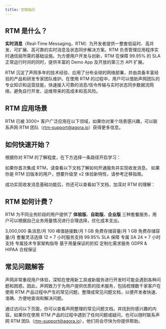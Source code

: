 ```yaml
---
title: 文档指引
---
```


## RTM 是什么？

**实时消息**（Real-Time Messaging，RTM）为开发者提供一整套低延时、高并发、可扩展、高可靠的实时消息及状态同步解决方案。RTM 负责管理应用程序实时通信层所需的基础设施。为方便用户开发与创新，RTM 在保障 99.95% 的 SLA 正常运行时间的同时，提供丰富的 Demo App 及开放的第三方 API 扩展。

<Card padding="32px" borderSize="large">
  <el-row :gutter="32">
      <el-col :span="24" :md="12" :lg="12" :xl="12" >
      <ImageItem src="/landing-page/chat.png" />
    </el-col>
    <el-col :span="24" :md="12" :lg="12" :xl="12">
      <p>
        RTM 沉淀了声网多年的技术经验、应用了分布全球的网络部署，并由具备丰富经验的产品和研发专家团队维护。在使用 RTM 的过程中，用户可以借助声网团队的专业知识和运营技能，快速接入可靠的消息/信令传输与实时状态同步数据流网络，避免自行开发、运维带来的高成本和高风险。
      </p>
    </el-col>
  </el-row>
</Card>

<div style="margin-top: 30px;"></div>

## RTM 应用场景

RTM 已被 3000+ 客户广泛应用在以下领域，如果你对某个场景感兴趣，可以联系声网 RTM 团队（rtm-support@agora.io）获得更多信息。

<IndexImageGallery
  :aspect-ratio="2.22"
  :list="[
    { img: 'https://doc.shengwang.cn/assets/images/metaverse-e305ea383525fea1596024f13b8e6627.png', text: '元宇宙' },
    { img: 'https://doc.shengwang.cn/assets/images/metaverse-e305ea383525fea1596024f13b8e6627.png', text: '互动游戏' },
    { img: 'https://doc.shengwang.cn/assets/images/metaverse-e305ea383525fea1596024f13b8e6627.png', text: '在线教育' },
    { img: 'https://doc.shengwang.cn/assets/images/metaverse-e305ea383525fea1596024f13b8e6627.png', text: '元宇宙' },
    { img: 'https://doc.shengwang.cn/assets/images/metaverse-e305ea383525fea1596024f13b8e6627.png', text: '互动游戏' },
    { img: 'https://doc.shengwang.cn/assets/images/metaverse-e305ea383525fea1596024f13b8e6627.png', text: '在线教育' },
    { img: 'https://doc.shengwang.cn/assets/images/metaverse-e305ea383525fea1596024f13b8e6627.png', text: '元宇宙' },
    { img: 'https://doc.shengwang.cn/assets/images/metaverse-e305ea383525fea1596024f13b8e6627.png', text: '互动游戏' },
    { img: 'https://doc.shengwang.cn/assets/images/metaverse-e305ea383525fea1596024f13b8e6627.png', text: '在线教育' },
    { img: 'https://doc.shengwang.cn/assets/images/metaverse-e305ea383525fea1596024f13b8e6627.png', text: '元宇宙' },
    { img: 'https://doc.shengwang.cn/assets/images/metaverse-e305ea383525fea1596024f13b8e6627.png', text: '互动游戏' },
    { img: 'https://doc.shengwang.cn/assets/images/metaverse-e305ea383525fea1596024f13b8e6627.png', text: '在线教育' },
  ]"
/>

<div style="margin-top: 30px;"></div>

## 如何快速开始？

根据你对 RTM 的了解程度，在下方选择一条路径开启学习：

<el-row :gutter="32" style="row-gap: 32px;">
  <el-col :xs="24" :md="12" :xl="12">
    <LinkList 
    icon="/landing-page/quickStart.jpeg" 
    title="首次集成 RTM" 
    :href="[{title:'开通服务', href:'./get-started/enable-service'}, {title:'实现收发消息', href:'./get-started/quick-start'}]"
    >
    如果你首次集成 RTM，请查看以下文档了解如何开通服务并实现收发消息。
    </LinkList>
  </el-col>

  <el-col :xs="24" :md="12" :xl="12">
    <LinkList
      icon="/landing-page/quickStart.jpeg"
      title="从旧版本升级至 v2"
      :href="[{title:'迁移指南', href:'./overview/migration-guide'}]"
    >
      如果你是 RTM 旧版本的用户，想要升级至 v2 体验新特性，请参考迁移指南。
    </LinkList>
  </el-col>
</el-row>

<br/>

成功实现收发消息基础功能后，你还可以查看如下文档，加深对 RTM 的理解：

<LinkBlock icon="/landing-page/guide.svg" :href="`/doc/rtm2/user-guide/setup/account-and-billing`" title="使用指南" desc="系统地了解 RTM 产品的功能特性，并在此过程中掌握使用方法。" />

<LinkBlock icon="/landing-page/api.svg" :href="`/api-ref/rtm2/toc-configuration/configuration`" title="API 参考" desc="了解 RTM SDK 各 API 的详细说明。" />

<div style={{marginTop:30}}></div>

## RTM 如何计费？

RTM 为不同业务阶段的用户提供了 **体验版**、**自助版**、**企业版** 三种套餐服务，用户可以根据自己业务用量情况进行合理选择，优化成本支出。


<el-row :gutter="16" :style="{rowGap:'16px'}">
  <el-col :span="24" :md="12"  :lg="8">
    <ListPanel title="体验套餐" desc="免费体验产品所有特性" :height="248">
      <ListItem type="support">3,000,000 条消息/月</ListItem>
      <ListItem type="support">100 峰值链接数/月</ListItem>
      <ListItem type="support">1 GB 免费存储容量/月</ListItem>
      <ListItem type="support">1 GB 免费存储容量/月</ListItem>
    </ListPanel>
  </el-col>
  <el-col :span="24" :md="12" :lg="8">
    <ListPanel theme="yellow" title="自助套餐" desc="灵活选择，助力业务加速" :height="248">
      <ListItem type="support">套餐灵活选择</ListItem>
      <ListItem type="support">12 × 7 小时服务支持</ListItem>
      <ListItem type="support">99.95% SLA 保障</ListItem>
    </ListPanel>
  </el-col>
  <el-col :span="24" :md="12"  :lg="8">
    <ListPanel theme="blue" title="企业套餐" desc="随用随付，专属服务" :height="248">
      <ListItem type="support">专属 SA 24 × 7 小时支持</ListItem>
      <ListItem type="support">专属技术专家架构指导</ListItem>
      <ListItem type="support">基于用量保证的折扣</ListItem>
      <ListItem type="support">定制化需求服务</ListItem>
      <ListItem type="support">GDPR & HIPAA 合规保证</ListItem>
    </ListPanel>
  </el-col>
</el-row>

<div style="margin-top: 30px;"></div>

<LinkCardV2 icon="/landing-page/bill.svg" :href="`/doc/rtm2/overview/billing/billing-strategy`" title="计费说明" desc="了解关于价格、套餐及服务的更多信息。" />

## 常见问题解答

声网非常重视用户体验，深知在使用新工具或新服务进行开发时可能会遇到各种问题和困惑。因此，声网致力于为用户提供优质的技术服务，包括梳理数千家客户在使用 RTM 产品过程中产生的常见问题，整理成常见问题文档，以便开发者快速、准确、方便地查询和解决问题。

通过访问以下页面，你可以查看声网整理的常见问题文档，并找到你感兴趣的内容。如果你在使用 RTM 产品的过程中遇到了任何问题或疑问，也可以随时联系声网 RTM 团队（rtm-support@agora.io），他们将会尽快为你提供帮助。

<LinkCardV2 icon="/landing-page/question.svg" :href="`/doc/rtm2/overview/billing/billing-strategy`" title="常见问题" />
